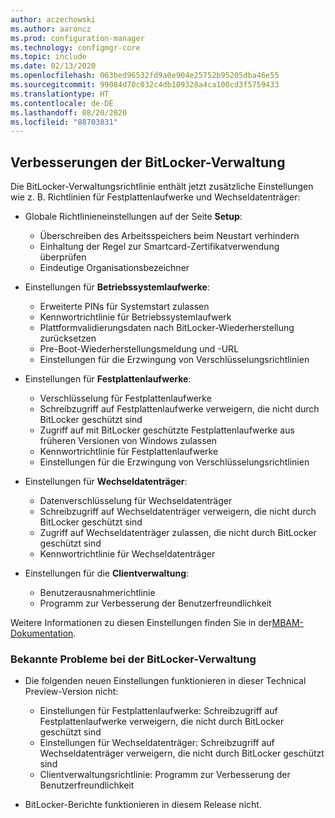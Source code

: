 ```yaml
---
author: aczechowski
ms.author: aaroncz
ms.prod: configuration-manager
ms.technology: configmgr-core
ms.topic: include
ms.date: 02/13/2020
ms.openlocfilehash: 063bed96532fd9a0e904e25752b95205dba46e55
ms.sourcegitcommit: 99084d70c032c4db109328a4ca100cd3f5759433
ms.translationtype: HT
ms.contentlocale: de-DE
ms.lasthandoff: 08/20/2020
ms.locfileid: "88703831"
---
```

## <a name="improvements-to-bitlocker-management"></a><a name="bkmk_bitlocker"></a> Verbesserungen der BitLocker-Verwaltung

<!--5925683-->

Die BitLocker-Verwaltungsrichtlinie enthält jetzt zusätzliche Einstellungen wie z. B. Richtlinien für Festplattenlaufwerke und Wechseldatenträger:

- Globale Richtlinieneinstellungen auf der Seite **Setup**:

  - Überschreiben des Arbeitsspeichers beim Neustart verhindern
  - Einhaltung der Regel zur Smartcard-Zertifikatverwendung überprüfen
  - Eindeutige Organisationsbezeichner

- Einstellungen für **Betriebssystemlaufwerke**:

  - Erweiterte PINs für Systemstart zulassen
  - Kennwortrichtlinie für Betriebssystemlaufwerk
  - Plattformvalidierungsdaten nach BitLocker-Wiederherstellung zurücksetzen
  - Pre-Boot-Wiederherstellungsmeldung und -URL
  - Einstellungen für die Erzwingung von Verschlüsselungsrichtlinien

- Einstellungen für **Festplattenlaufwerke**:

  - Verschlüsselung für Festplattenlaufwerke
  - Schreibzugriff auf Festplattenlaufwerke verweigern, die nicht durch BitLocker geschützt sind
  - Zugriff auf mit BitLocker geschützte Festplattenlaufwerke aus früheren Versionen von Windows zulassen
  - Kennwortrichtlinie für Festplattenlaufwerke
  - Einstellungen für die Erzwingung von Verschlüsselungsrichtlinien

- Einstellungen für **Wechseldatenträger**:

  - Datenverschlüsselung für Wechseldatenträger
  - Schreibzugriff auf Wechseldatenträger verweigern, die nicht durch BitLocker geschützt sind
  - Zugriff auf Wechseldatenträger zulassen, die nicht durch BitLocker geschützt sind
  - Kennwortrichtlinie für Wechseldatenträger

- Einstellungen für die **Clientverwaltung**:

  - Benutzerausnahmerichtlinie
  - Programm zur Verbesserung der Benutzerfreundlichkeit

Weitere Informationen zu diesen Einstellungen finden Sie in der[MBAM-Dokumentation](/microsoft-desktop-optimization-pack/mbam-v25/planning-for-mbam-25-group-policy-requirements).

### <a name="bitlocker-management-known-issues"></a>Bekannte Probleme bei der BitLocker-Verwaltung

- Die folgenden neuen Einstellungen funktionieren in dieser Technical Preview-Version nicht:

  - Einstellungen für Festplattenlaufwerke: Schreibzugriff auf Festplattenlaufwerke verweigern, die nicht durch BitLocker geschützt sind
  - Einstellungen für Wechseldatenträger: Schreibzugriff auf Wechseldatenträger verweigern, die nicht durch BitLocker geschützt sind
  - Clientverwaltungsrichtlinie: Programm zur Verbesserung der Benutzerfreundlichkeit

- BitLocker-Berichte funktionieren in diesem Release nicht.